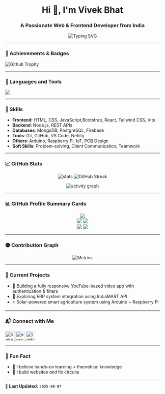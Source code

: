 <h1 align="center">Hi 👋, I'm Vivek Bhat</h1>
<h3 align="center">A Passionate Web & Frontend Developer from India</h3>

<p align="center">
  <img src="https://readme-typing-svg.demolab.com?font=Fira+Code&weight=500&size=22&pause=1000&center=true&vCenter=true&width=435&lines=Web+Developer;Frontend+Developer;Open+Source+Contributor" alt="Typing SVG" />
</p>

---

### 🌟 Achievements & Badges

![Github Trophy](https://github-profile-trophy.vercel.app/?username=vivekbhat0120&theme=tokyonight&column=7)

---

### 🚀 Languages and Tools

<p align="left">
  <img src="https://skillicons.dev/icons?i=html,css,js,ts,bootstrap,react,vite,scss,nodejs,postgres,git,github,vscode,netlify" />
</p>

---

### 🧠 Skills

- **Frontend**: HTML, CSS, JavaScript,Bootstrap, React, Tailwind CSS, Vite  
- **Backend**: Node.js, REST APIs  
- **Databases**: MongoDB, PostgreSQL, Firebase  
- **Tools**: Git, GitHub, VS Code, Netlify  
- **Others**: Arduino, Raspberry Pi, IoT, PCB Design  
- **Soft Skills**: Problem-solving, Client Communication, Teamwork  

---

### 📈 GitHub Stats

<p align="center">
  <img src="https://github-readme-stats.vercel.app/api?username=vivekbhat0120&show_icons=true&theme=radical" alt="stats" />
  <img src="https://streak-stats.demolab.com?user=vivekbhat0120&theme=radical" alt="GitHub Streak" />
</p>

<p align="center">
  <img src="https://github-readme-activity-graph.vercel.app/graph?username=vivekbhat0120&theme=tokyo-night" alt="activity graph"/>
</p>

---

### 📊 GitHub Profile Summary Cards

<p align="center">
  <img src="https://github-profile-summary-cards.vercel.app/api/cards/profile-details?username=vivekbhat0120&theme=tokyonight" />
  <br />
  <img src="https://github-profile-summary-cards.vercel.app/api/cards/repos-per-language?username=vivekbhat0120&theme=tokyonight" />
  <img src="https://github-profile-summary-cards.vercel.app/api/cards/most-commit-language?username=vivekbhat0120&theme=tokyonight" />
  <br />
  <img src="https://github-profile-summary-cards.vercel.app/api/cards/stats?username=vivekbhat0120&theme=tokyonight" />
  <img src="https://github-profile-summary-cards.vercel.app/api/cards/productive-time?username=vivekbhat0120&theme=tokyonight&utcOffset=5" />
</p>

---


### 🟡 Contribution Graph 

<p align="center"> <img src="https://raw.githubusercontent.com/vivekbhat0120/vivekbhat0120/main/github-metrics.svg" alt="Metrics" /> </p>


---

### 📍 Current Projects

- 🔭 Building a fully responsive YouTube-based video app with authentication & filters  
- 🌱 Exploring ERP system integration using IndiaMART API  
- ⚡ Solar-powered smart agriculture system using Arduino + Raspberry Pi  

---

### 📬 Connect with Me

<p align="left">
  <a href="https://linkedin.com/in/YOUR_LINKEDIN" target="_blank">
    <img src="https://cdn-icons-png.flaticon.com/512/174/174857.png" alt="linkedin" height="30" width="30" />
  </a>
  <a href="mailto:youremail@example.com">
    <img src="https://cdn-icons-png.flaticon.com/512/732/732200.png" alt="email" height="30" width="30" />
  </a>
  <a href="https://twitter.com/YOUR_TWITTER" target="_blank">
    <img src="https://cdn-icons-png.flaticon.com/512/733/733579.png" alt="twitter" height="30" width="30" />
  </a>
</p>

---

### 🧩 Fun Fact

- 🧠 I believe hands-on learning > theoretical knowledge  
- 🔧 I build websites *and* fix circuits  

---

**🔁 Last Updated:** `2025-08-07`
